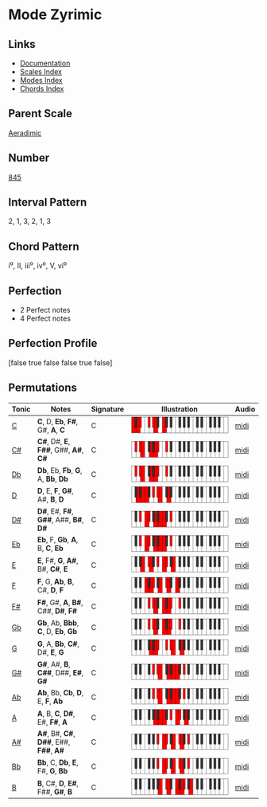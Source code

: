 # Mode Zyrimic

## Links

- [Documentation](index.md)
- [Scales Index](Scales.md)
- [Modes Index](Modes.md)
- [Chords Index](Chords.md)

## Parent Scale

[Aeradimic](ScaleAeradimic.md)

## Number

[845](https://ianring.com/musictheory/scales/845)

## Interval Pattern

2, 1, 3, 2, 1, 3

## Chord Pattern

i⁰, II, iii⁰, iv⁰, V, vi⁰

## Perfection

- 2 Perfect notes
- 4 Perfect notes

## Perfection Profile

[false true false false true false]

## Permutations

| Tonic | Notes | Signature | Illustration | Audio |
|-------|-------|-----------|--------------|-------|
| [C](ModeCNaturalZyrimic.md) | **C**, D, **Eb**, **F#**, G#, **A**, **C** | C | ![CNaturalZyrimic](ModeCNaturalZyrimic.png) | [midi](https://github.com/edipermadi/music/blob/main/docs/ModeCNaturalZyrimic.mid?raw=true) |
| [C#](ModeCSharpZyrimic.md) | **C#**, D#, **E**, **F##**, G##, **A#**, **C#** | C | ![CSharpZyrimic](ModeCSharpZyrimic.png) | [midi](https://github.com/edipermadi/music/blob/main/docs/ModeCSharpZyrimic.mid?raw=true) |
| [Db](ModeDFlatZyrimic.md) | **Db**, Eb, **Fb**, **G**, A, **Bb**, **Db** | C | ![DFlatZyrimic](ModeDFlatZyrimic.png) | [midi](https://github.com/edipermadi/music/blob/main/docs/ModeDFlatZyrimic.mid?raw=true) |
| [D](ModeDNaturalZyrimic.md) | **D**, E, **F**, **G#**, A#, **B**, **D** | C | ![DNaturalZyrimic](ModeDNaturalZyrimic.png) | [midi](https://github.com/edipermadi/music/blob/main/docs/ModeDNaturalZyrimic.mid?raw=true) |
| [D#](ModeDSharpZyrimic.md) | **D#**, E#, **F#**, **G##**, A##, **B#**, **D#** | C | ![DSharpZyrimic](ModeDSharpZyrimic.png) | [midi](https://github.com/edipermadi/music/blob/main/docs/ModeDSharpZyrimic.mid?raw=true) |
| [Eb](ModeEFlatZyrimic.md) | **Eb**, F, **Gb**, **A**, B, **C**, **Eb** | C | ![EFlatZyrimic](ModeEFlatZyrimic.png) | [midi](https://github.com/edipermadi/music/blob/main/docs/ModeEFlatZyrimic.mid?raw=true) |
| [E](ModeENaturalZyrimic.md) | **E**, F#, **G**, **A#**, B#, **C#**, **E** | C | ![ENaturalZyrimic](ModeENaturalZyrimic.png) | [midi](https://github.com/edipermadi/music/blob/main/docs/ModeENaturalZyrimic.mid?raw=true) |
| [F](ModeFNaturalZyrimic.md) | **F**, G, **Ab**, **B**, C#, **D**, **F** | C | ![FNaturalZyrimic](ModeFNaturalZyrimic.png) | [midi](https://github.com/edipermadi/music/blob/main/docs/ModeFNaturalZyrimic.mid?raw=true) |
| [F#](ModeFSharpZyrimic.md) | **F#**, G#, **A**, **B#**, C##, **D#**, **F#** | C | ![FSharpZyrimic](ModeFSharpZyrimic.png) | [midi](https://github.com/edipermadi/music/blob/main/docs/ModeFSharpZyrimic.mid?raw=true) |
| [Gb](ModeGFlatZyrimic.md) | **Gb**, Ab, **Bbb**, **C**, D, **Eb**, **Gb** | C | ![GFlatZyrimic](ModeGFlatZyrimic.png) | [midi](https://github.com/edipermadi/music/blob/main/docs/ModeGFlatZyrimic.mid?raw=true) |
| [G](ModeGNaturalZyrimic.md) | **G**, A, **Bb**, **C#**, D#, **E**, **G** | C | ![GNaturalZyrimic](ModeGNaturalZyrimic.png) | [midi](https://github.com/edipermadi/music/blob/main/docs/ModeGNaturalZyrimic.mid?raw=true) |
| [G#](ModeGSharpZyrimic.md) | **G#**, A#, **B**, **C##**, D##, **E#**, **G#** | C | ![GSharpZyrimic](ModeGSharpZyrimic.png) | [midi](https://github.com/edipermadi/music/blob/main/docs/ModeGSharpZyrimic.mid?raw=true) |
| [Ab](ModeAFlatZyrimic.md) | **Ab**, Bb, **Cb**, **D**, E, **F**, **Ab** | C | ![AFlatZyrimic](ModeAFlatZyrimic.png) | [midi](https://github.com/edipermadi/music/blob/main/docs/ModeAFlatZyrimic.mid?raw=true) |
| [A](ModeANaturalZyrimic.md) | **A**, B, **C**, **D#**, E#, **F#**, **A** | C | ![ANaturalZyrimic](ModeANaturalZyrimic.png) | [midi](https://github.com/edipermadi/music/blob/main/docs/ModeANaturalZyrimic.mid?raw=true) |
| [A#](ModeASharpZyrimic.md) | **A#**, B#, **C#**, **D##**, E##, **F##**, **A#** | C | ![ASharpZyrimic](ModeASharpZyrimic.png) | [midi](https://github.com/edipermadi/music/blob/main/docs/ModeASharpZyrimic.mid?raw=true) |
| [Bb](ModeBFlatZyrimic.md) | **Bb**, C, **Db**, **E**, F#, **G**, **Bb** | C | ![BFlatZyrimic](ModeBFlatZyrimic.png) | [midi](https://github.com/edipermadi/music/blob/main/docs/ModeBFlatZyrimic.mid?raw=true) |
| [B](ModeBNaturalZyrimic.md) | **B**, C#, **D**, **E#**, F##, **G#**, **B** | C | ![BNaturalZyrimic](ModeBNaturalZyrimic.png) | [midi](https://github.com/edipermadi/music/blob/main/docs/ModeBNaturalZyrimic.mid?raw=true) |
